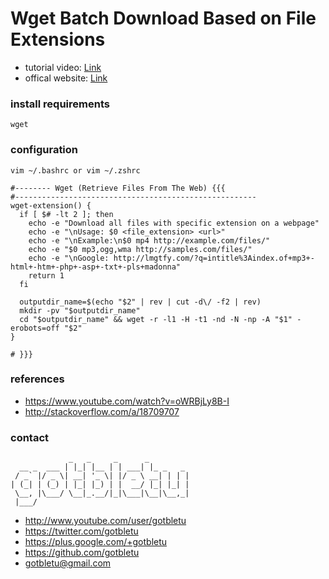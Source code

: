 # Wget Batch Download Based on File Extensions
* tutorial video: [Link](https://www.youtube.com/watch?v=oWRBjLy8B-I)
* offical website: [Link](https://www.youtube.com/user/gotbletu)

### install requirements
    wget

### configuration
    vim ~/.bashrc or vim ~/.zshrc
    
    #-------- Wget (Retrieve Files From The Web) {{{
    #------------------------------------------------------
    wget-extension() {
      if [ $# -lt 2 ]; then
        echo -e "Download all files with specific extension on a webpage"
        echo -e "\nUsage: $0 <file_extension> <url>"
        echo -e "\nExample:\n$0 mp4 http://example.com/files/"
        echo -e "$0 mp3,ogg,wma http://samples.com/files/"
        echo -e "\nGoogle: http://lmgtfy.com/?q=intitle%3Aindex.of+mp3+-html+-htm+-php+-asp+-txt+-pls+madonna"
        return 1
      fi
    
      outputdir_name=$(echo "$2" | rev | cut -d\/ -f2 | rev)
      mkdir -pv "$outputdir_name"
      cd "$outputdir_name" && wget -r -l1 -H -t1 -nd -N -np -A "$1" -erobots=off "$2"
    }
    
    # }}}
    

### references
- https://www.youtube.com/watch?v=oWRBjLy8B-I
- http://stackoverflow.com/a/18709707

### contact

                 _   _     _      _         
      __ _  ___ | |_| |__ | | ___| |_ _   _ 
     / _` |/ _ \| __| '_ \| |/ _ \ __| | | |
    | (_| | (_) | |_| |_) | |  __/ |_| |_| |
     \__, |\___/ \__|_.__/|_|\___|\__|\__,_|
     |___/                                  

- http://www.youtube.com/user/gotbletu
- https://twitter.com/gotbletu
- https://plus.google.com/+gotbletu
- https://github.com/gotbletu
- gotbletu@gmail.com


